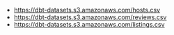  * https://dbt-datasets.s3.amazonaws.com/hosts.csv
 * https://dbt-datasets.s3.amazonaws.com/reviews.csv
 * https://dbt-datasets.s3.amazonaws.com/listings.csv
